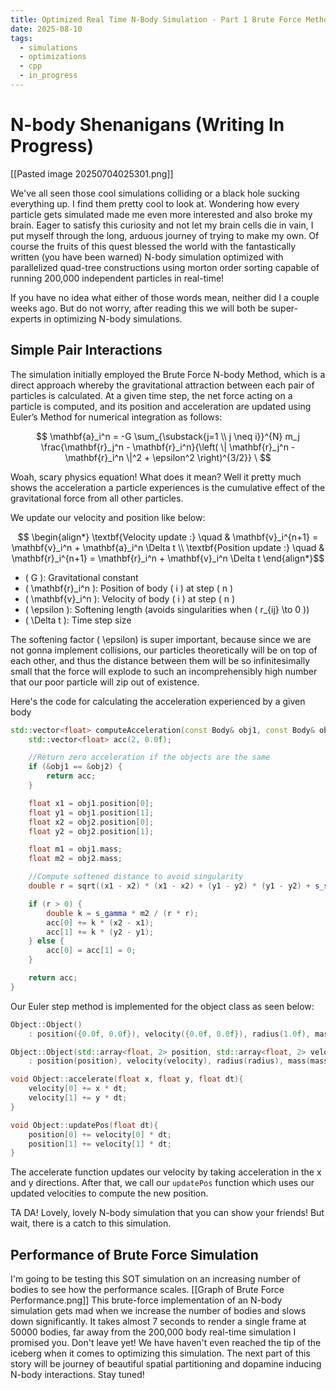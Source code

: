 ```yaml
---
title: Optimized Real Time N-Body Simulation - Part 1 Brute Force Method
date: 2025-08-10
tags:
  - simulations
  - optimizations
  - cpp
  - in_progress
---
```

# N-body Shenanigans (Writing In Progress)
[[Pasted image 20250704025301.png]]

We've all seen those cool simulations colliding or a black hole sucking everything up. I find them pretty cool to look at. Wondering how every particle gets simulated made me even more interested and also broke my brain. Eager to satisfy this curiosity and not let my brain cells die in vain, I put myself through the long, arduous journey of trying to make my own. Of course the fruits of this quest blessed the world with the fantastically written (you have been warned) N-body simulation optimized with parallelized quad-tree constructions using morton order sorting capable of running 200,000 independent particles in real-time!

If you have no idea what either of those words mean, neither did I a couple weeks ago. But do not worry, after reading this we will both be super-experts in optimizing N-body simulations.

## Simple Pair Interactions

The simulation initially employed the Brute Force N-body Method, which is a direct approach whereby the gravitational attraction between each pair of particles is calculated. At a given time step, the net force acting on a particle is computed, and its position and acceleration are updated using Euler’s Method for numerical integration as follows:  

$$
\mathbf{a}_i^n = -G \sum_{\substack{j=1 \\ j \neq i}}^{N} m_j \frac{\mathbf{r}_j^n - \mathbf{r}_i^n}{\left( \| \mathbf{r}_j^n - \mathbf{r}_i^n \|^2 + \epsilon^2 \right)^{3/2}}
\
$$

Woah, scary physics equation! What does it mean? Well it pretty much shows the acceleration a particle experiences is the cumulative effect of the gravitational force from all other particles.

We update our velocity and position like below:

$$
\begin{align*}
\textbf{Velocity update :} \quad & \mathbf{v}_i^{n+1} = \mathbf{v}_i^n + \mathbf{a}_i^n \Delta t \\
\textbf{Position update :} \quad & \mathbf{r}_i^{n+1} = \mathbf{r}_i^n + \mathbf{v}_i^n \Delta t
\end{align*}$$

- \( G \): Gravitational constant  
- \( \mathbf{r}_i^n \): Position of body \( i \) at step \( n \)  
- \( \mathbf{v}_i^n \): Velocity of body \( i \) at step \( n \)  
- \( \epsilon \): Softening length (avoids singularities when \( r_{ij} \to 0 \))  
- \( \Delta t \): Time step size  

The softening factor \( \epsilon\) is super important, because since we are not gonna implement collisions, our particles theoretically will be on top of each other, and thus the distance between them will be so infinitesimally small that the force will explode to such an incomprehensibly high number that our poor particle will zip out of existence.

Here's the code for calculating the acceleration experienced by a given body

```cpp
std::vector<float> computeAcceleration(const Body& obj1, const Body& obj2, float s_gamma, float s_soft) {
    std::vector<float> acc(2, 0.0f);

    //Return zero acceleration if the objects are the same
    if (&obj1 == &obj2) {
        return acc;
    }

    float x1 = obj1.position[0];
    float y1 = obj1.position[1];
    float x2 = obj2.position[0];
    float y2 = obj2.position[1];

    float m1 = obj1.mass;
    float m2 = obj2.mass;

    //Compute softened distance to avoid singularity
    double r = sqrt((x1 - x2) * (x1 - x2) + (y1 - y2) * (y1 - y2) + s_soft);

    if (r > 0) {
        double k = s_gamma * m2 / (r * r);
        acc[0] += k * (x2 - x1);
        acc[1] += k * (y2 - y1);
    } else {
        acc[0] = acc[1] = 0;
    }

    return acc;
}
```

Our Euler step method is implemented for the object class as seen below:
```cpp
Object::Object()
    : position({0.0f, 0.0f}), velocity({0.0f, 0.0f}), radius(1.0f), mass(1.0f){}

Object::Object(std::array<float, 2> position, std::array<float, 2> velocity, float radius, float mass)
    : position(position), velocity(velocity), radius(radius), mass(mass){}

void Object::accelerate(float x, float y, float dt){
    velocity[0] += x * dt;
    velocity[1] += y * dt;
}

void Object::updatePos(float dt){
    position[0] += velocity[0] * dt;
    position[1] += velocity[1] * dt;
}
```
The accelerate function updates our velocity by taking acceleration in the x and y directions. After that, we call our `updatePos` function which uses our updated velocities to compute the new position. 

TA DA! Lovely,  lovely N-body simulation that you can show your friends! But wait, there is a catch to this simulation.
## Performance of Brute Force Simulation
I'm going to be testing this SOT simulation on an increasing number of bodies to see how the performance scales.
[[Graph of Brute Force Performance.png]]
This brute-force implementation of an N-body simulation gets mad when we increase the number of bodies and slows down significantly. It takes almost 7 seconds to render a single frame at 50000 bodies, far away from the 200,000 body real-time simulation I promised you. Don't leave yet! We have haven't even reached the tip of the iceberg when it comes to optimizing this simulation. The next part of this story will be journey of beautiful spatial partitioning and dopamine inducing N-body interactions. Stay tuned!